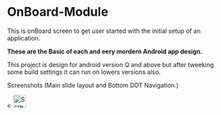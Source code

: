 # OnBoard-Module
This is onBoard screen to get user started with the initial setup of an application.

**These are the Basic of each and eery mordern Android app design.**

This project is design for android version Q and above but after tweeking some build settings it can run on lowers versions also.

Screenshots (Main slide layout and Bottom DOT Navigation.)

<img src="https://i.ibb.co/bs5p8tg/Screenshot-2019-07-18-11-14-59-38-430b3b1037993cc13c692701281049ce.png" alt="Screenshot-2019-07-18-11-14-59-38-430b3b1037993cc13c692701281049ce" border="0" style="width:10px;">

<img src="https://i.ibb.co/VpPzLnp/Screenshot-2019-07-18-11-15-03-54-430b3b1037993cc13c692701281049ce.png" alt="Screenshot-2019-07-18-11-15-03-54-430b3b1037993cc13c692701281049ce" border="0" style="height:auto; width:30px;">
